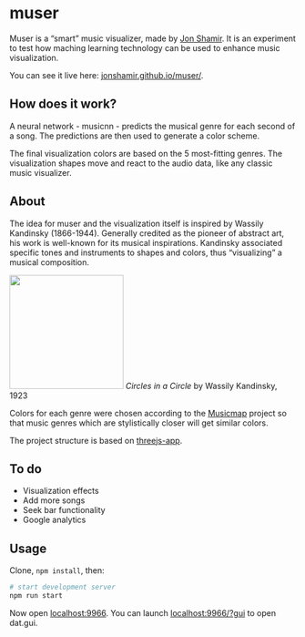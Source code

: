 # muser

Muser is a “smart” music visualizer, made by [Jon Shamir](https://jonshamir.com). It is an experiment to test how maching learning technology can be used to enhance music visualization.

You can see it live here: [jonshamir.github.io/muser/](https://jonshamir.github.io/muser/).

## How does it work?

A neural network - musicnn - predicts the musical genre for each second of a song. The predictions are then used to generate a color scheme.

The final visualization colors are based on the 5 most-fitting genres. The visualization shapes move and react to the audio data, like any classic music visualizer.

## About

The idea for muser and the visualization itself is inspired by Wassily Kandinsky (1866-1944). Generally credited as the pioneer of abstract art, his work is well-known for its musical inspirations. Kandinsky associated specific tones and instruments to shapes and colors, thus “visualizing” a musical composition.

<img src="https://jonshamir.github.io/muser/assets/images/kandinsky.jpg" width="200">
<i>Circles in a Circle</i> by Wassily Kandinsky, 1923

Colors for each genre were chosen according to the [Musicmap](https://musicmap.info/) project so that music genres which are stylistically closer will get similar colors.

The project structure is based on [threejs-app](https://github.com/mattdesl/threejs-app).

## To do

- Visualization effects
- Add more songs
- Seek bar functionality
- Google analytics

## Usage

Clone, `npm install`, then:

```sh
# start development server
npm run start
```

Now open [localhost:9966](http://localhost:9966/).
You can launch [localhost:9966/?gui](http://localhost:9966/?gui) to open dat.gui.
